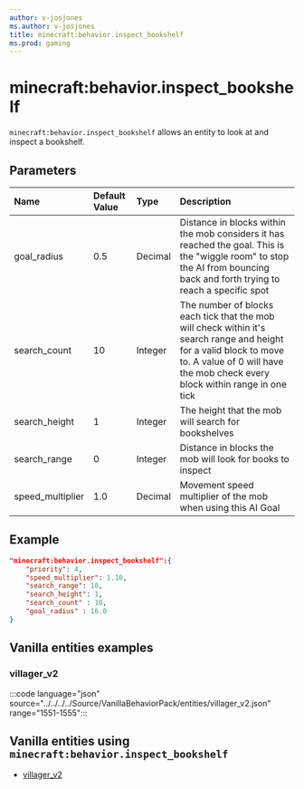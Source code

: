 ```yaml
---
author: v-josjones
ms.author: v-josjones
title: minecraft:behavior.inspect_bookshelf
ms.prod: gaming
---
```


# minecraft:behavior.inspect_bookshelf

`minecraft:behavior.inspect_bookshelf` allows an entity to look at and inspect a bookshelf.

## Parameters

|Name |Default Value  |Type  |Description  |
|:----------|:----------|:----------|:----------|
|goal_radius| 0.5| Decimal| Distance in blocks within the mob considers it has reached the goal. This is the "wiggle room" to stop the AI from bouncing back and forth trying to reach a specific spot |
|search_count| 10| Integer| The number of blocks each tick that the mob will check within it's search range and height for a valid block to move to. A value of 0 will have the mob check every block within range in one tick |
|search_height| 1| Integer|  The height that the mob will search for bookshelves |
| search_range| 0| Integer| Distance in blocks the mob will look for books to inspect |
|speed_multiplier| 1.0| Decimal|  Movement speed multiplier of the mob when using this AI Goal |

## Example

```json
"minecraft:behavior.inspect_bookshelf":{
    "priority": 4,
    "speed_multiplier": 1.10,
    "search_range": 10,
    "search_height": 1,
    "search_count" : 10,
    "goal_radius" : 16.0
}
```

## Vanilla entities examples

### villager_v2

:::code language="json" source="../../../../Source/VanillaBehaviorPack/entities/villager_v2.json" range="1551-1555":::

## Vanilla entities using `minecraft:behavior.inspect_bookshelf`

- [villager_v2](../../../../Source/VanillaBehaviorPack_Snippets/entities/villager_v2.md)
